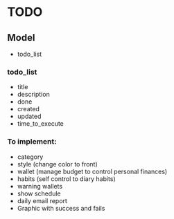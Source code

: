 # TODO

## Model
* todo_list

### todo_list

* title
* description
* done
* created
* updated
* time_to_execute


### To implement:
* category
* style (change color to front)
* wallet (manage budget to control personal finances)
* habits (self control to diary habits)
* warning wallets
* show schedule
* daily email report
* Graphic with success and fails